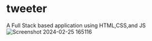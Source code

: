 # tweeter
A Full Stack based application using HTML,CSS,and JS 
![Screenshot 2024-02-25 165116](https://github.com/SMD-create/tweeter/assets/127458285/f3978341-1aab-4e4b-b4b6-b2463a4e55d7)
